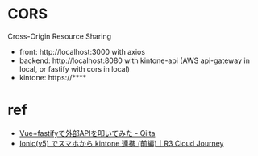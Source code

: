 CORS
====

Cross-Origin Resource Sharing


* front: http://localhost:3000 with axios
* backend: http://localhost:8080 with kintone-api (AWS api-gateway in local, or fastify with cors in local)
* kintone: https://****


# ref
* [Vue+fastifyで外部APIを叩いてみた - Qiita](https://qiita.com/RyBB/items/1f4fe302b3e4fc59c026)
* [Ionic(v5) でスマホから kintone 連携 (前編)｜R3 Cloud Journey](https://www.r3it.com/blog/kintone-with-ionic-1-20200605)

